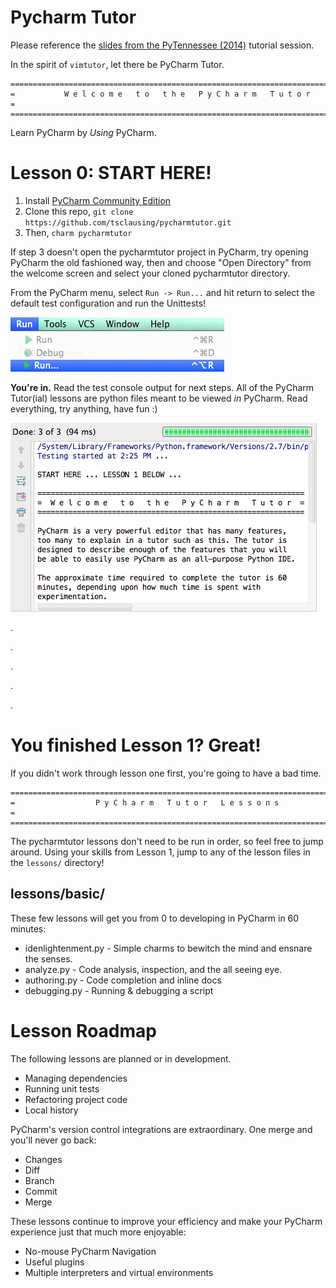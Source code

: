 # Pycharm Tutor

Please reference the [slides from the PyTennessee (2014)](http://slid.es/tsclausing/pycharmtutor/fullscreen)
tutorial session.

In the spirit of `vimtutor`, let there be PyCharm Tutor.

    ===============================================================================
    =           W e l c o m e   t o   t h e   P y C h a r m   T u t o r           =
    ===============================================================================

Learn PyCharm by _Using_ PyCharm.

# Lesson 0: START HERE!

1. Install [PyCharm Community Edition](http://www.jetbrains.com/pycharm/download/)
2. Clone this repo, `git clone https://github.com/tsclausing/pycharmtutor.git`
3. Then, `charm pycharmtutor`

If step 3 doesn't open the pycharmtutor project in PyCharm, try opening PyCharm
the old fashioned way, then and choose "Open Directory" from the welcome screen and
select your cloned pycharmtutor directory.

From the PyCharm menu, select `Run -> Run...` and hit return to select the default
test configuration and run the Unittests!

![run menu](assets/images/run-menu.png)

__You're in.__ Read the test console output for next steps. All of the PyCharm Tutor(ial)
lessons are python files meant to be viewed *in* PyCharm.  Read everything, try
anything, have fun :)

![test output](assets/images/lesson-0.png)

.

.

.

.

.

# You finished Lesson 1? Great!

If you didn't work through lesson one first, you're going to have a bad time.

    ===============================================================================
    =                  P y C h a r m   T u t o r   L e s s o n s                  =
    ===============================================================================

The pycharmtutor lessons don't need to be run in order, so feel free to jump around.
Using your skills from Lesson 1, jump to any of the lesson files in the `lessons/`
directory!

## lessons/basic/

These few lessons will get you from 0 to developing in PyCharm in 60 minutes:

* idenlightenment.py - Simple charms to bewitch the mind and ensnare the senses.
* analyze.py - Code analysis, inspection, and the all seeing eye.
* authoring.py - Code completion and inline docs
* debugging.py - Running & debugging a script

# Lesson Roadmap

The following lessons are planned or in development.

* Managing dependencies
* Running unit tests
* Refactoring project code
* Local history

PyCharm's version control integrations are extraordinary. One merge and you'll
never go back:

* Changes
* Diff
* Branch
* Commit
* Merge

These lessons continue to improve your efficiency and make your PyCharm
experience just that much more enjoyable:

* No-mouse PyCharm Navigation
* Useful plugins
* Multiple interpreters and virtual environments

